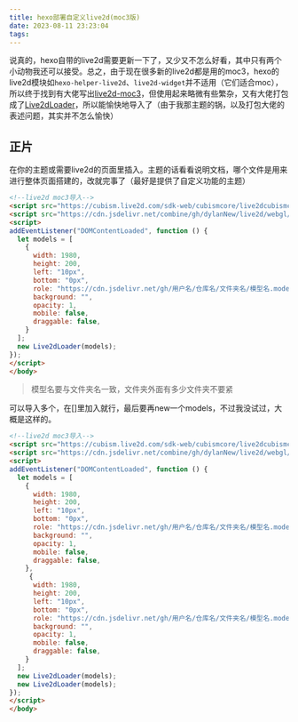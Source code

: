 ```yaml
---
title: hexo部署自定义live2d(moc3版)
date: 2023-08-11 23:23:04
tags:
---
```


说真的，hexo自带的live2d需要更新一下了，又少又不怎么好看，其中只有两个小动物我还可以接受。总之，由于现在很多新的live2d都是用的moc3，hexo的live2d模块如<code>hexo-helper-live2d</code>、<code>live2d-widget</code>并不适用（它们适合moc），所以终于找到有大佬写出[live2d-moc3](https://github.com/LitStronger/live2d-moc3)，但使用起来略微有些繁杂，又有大佬打包成了[Live2dLoader](https://github.com/Weidows-projects/Live2dLoader)，所以能愉快地导入了（由于我那主题的锅，以及打包大佬的表述问题，其实并不怎么愉快）

## 正片

在你的主题或需要live2d的页面里插入。主题的话看看说明文档，哪个文件是用来进行整体页面搭建的，改就完事了（最好是提供了自定义功能的主题）

```html
<!--live2d moc3导入-->
<script src="https://cubism.live2d.com/sdk-web/cubismcore/live2dcubismcore.min.js"></script>
<script src="https://cdn.jsdelivr.net/combine/gh/dylanNew/live2d/webgl/Live2D/lib/live2d.min.js,npm/pixi.js@6.5.2/dist/browser/pixi.min.js,npm/pixi-live2d-display/dist/index.min.js,gh/Weidows-projects/Live2dLoader/dist/Live2dLoader.min.js"></script>
<script>
addEventListener("DOMContentLoaded", function () {
  let models = [
    {
      width: 1980,
      height: 200,
      left: "10px",
      bottom: "0px",
      role: "https://cdn.jsdelivr.net/gh/用户名/仓库名/文件夹名/模型名.model3.json",
      background: "",
      opacity: 1,
      mobile: false,
      draggable: false,
    }
  ];
  new Live2dLoader(models);
});
</script>
</body>
```

> 模型名要与文件夹名一致，文件夹外面有多少文件夹不要紧

可以导入多个，在[]里加入就行，最后要再new一个models，不过我没试过，大概是这样的。

```html
<!--live2d moc3导入-->
<script src="https://cubism.live2d.com/sdk-web/cubismcore/live2dcubismcore.min.js"></script>
<script src="https://cdn.jsdelivr.net/combine/gh/dylanNew/live2d/webgl/Live2D/lib/live2d.min.js,npm/pixi.js@6.5.2/dist/browser/pixi.min.js,npm/pixi-live2d-display/dist/index.min.js,gh/Weidows-projects/Live2dLoader/dist/Live2dLoader.min.js"></script>
<script>
addEventListener("DOMContentLoaded", function () {
  let models = [
    {
      width: 1980,
      height: 200,
      left: "10px",
      bottom: "0px",
      role: "https://cdn.jsdelivr.net/gh/用户名/仓库名/文件夹名/模型名.model3.json",
      background: "",
      opacity: 1,
      mobile: false,
      draggable: false,
    },
     {
      width: 1980,
      height: 200,
      left: "10px",
      bottom: "0px",
      role: "https://cdn.jsdelivr.net/gh/用户名/仓库名/文件夹名/模型名.model3.json",
      background: "",
      opacity: 1,
      mobile: false,
      draggable: false,
    }
  ];
  new Live2dLoader(models);
  new Live2dLoader(models);
});
</script>
</body>
```



